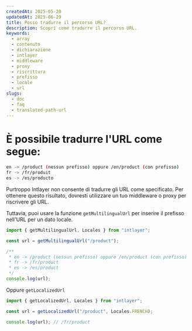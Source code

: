 ```yaml
---
createdAt: 2025-05-20
updatedAt: 2025-06-29
title: Posso tradurre il percorso URL?
description: Scopri come tradurre il percorso URL.
keywords:
  - array
  - contenuto
  - dichiarazione
  - intlayer
  - middleware
  - proxy
  - riscrittura
  - prefisso
  - locale
  - url
slugs:
  - doc
  - faq
  - translated-path-url
---
```


# È possibile tradurre l'URL come segue:

```bash
en -> /product (nessun prefisso) oppure /en/product (con prefisso)
fr -> /fr/produit
es -> /es/producto
```

Purtroppo Intlayer non consente di tradurre gli URL come specificato. Per ottenere questo risultato, dovresti utilizzare un tuo middleware o proxy per riscrivere gli URL.

Tuttavia, puoi usare la funzione `getMultilingualUrl` per inserire il prefisso nell'URL per un dato locale.

```ts
import { getMultilingualUrl, Locales } from "intlayer";

const url = getMultilingualUrl("/product");

/**
 * en -> /product (nessun prefisso) oppure /en/product (con prefisso)
 * fr -> /fr/product
 * es -> /es/product
 */
console.log(url);
```

Oppure `getLocalizedUrl`

```ts
import { getLocalizedUrl, Locales } from "intlayer";

const url = getLocalizedUrl("/product", Locales.FRENCH);

console.log(url); // /fr/product
```

